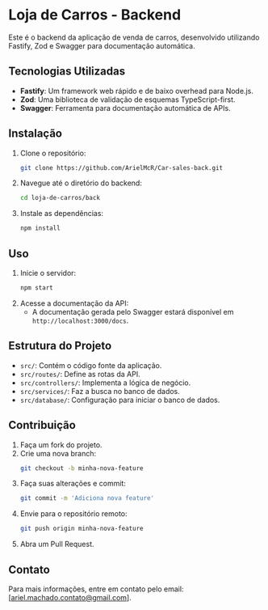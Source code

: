 # Loja de Carros - Backend

Este é o backend da aplicação de venda de carros, desenvolvido utilizando Fastify, Zod e Swagger para documentação automática.

## Tecnologias Utilizadas

- **Fastify**: Um framework web rápido e de baixo overhead para Node.js.
- **Zod**: Uma biblioteca de validação de esquemas TypeScript-first.
- **Swagger**: Ferramenta para documentação automática de APIs.

## Instalação

1. Clone o repositório:
    ```bash
    git clone https://github.com/ArielMcR/Car-sales-back.git
    ```
2. Navegue até o diretório do backend:
    ```bash
    cd loja-de-carros/back
    ```
3. Instale as dependências:
    ```bash
    npm install
    ```

## Uso

1. Inicie o servidor:
    ```bash
    npm start
    ```
2. Acesse a documentação da API:
    - A documentação gerada pelo Swagger estará disponível em `http://localhost:3000/docs`.

## Estrutura do Projeto

- `src/`: Contém o código fonte da aplicação.
- `src/routes/`: Define as rotas da API.
- `src/controllers/`: Implementa a lógica de negócio.
- `src/services/`: Faz a busca no banco de dados.
- `src/database/`: Configuração para iniciar o banco de dados.

## Contribuição

1. Faça um fork do projeto.
2. Crie uma nova branch:
    ```bash
    git checkout -b minha-nova-feature
    ```
3. Faça suas alterações e commit:
    ```bash
    git commit -m 'Adiciona nova feature'
    ```
4. Envie para o repositório remoto:
    ```bash
    git push origin minha-nova-feature
    ```
5. Abra um Pull Request.


## Contato

Para mais informações, entre em contato pelo email: [ariel.machado.contato@gmail.com].

